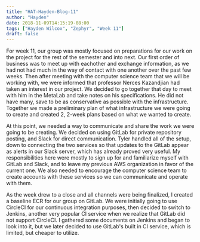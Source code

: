 ```yaml
---
title: "HAT-Hayden-Blog-11"
author: "Hayden"
date: 2018-11-09T14:15:19-08:00
tags: ["Hayden Wilcox", "Zephyr", "Week 11"]
draft: false
---
```


For week 11, our group was mostly focused on preparations for our work on the project for the rest of the semester and into next. Our first order of business was to meet up with eachother and exchange information, as we had not had much in the way of contact with one another over the past few weeks. Then after meeting with the computer science team that we will be working with, we were informed that professor Nerces Kazandjian had taken an interest in our project. We decided to go together that day to meet with him in the MetaLab and take notes on his specifications. He did not have many, save to be as conservative as possible with the infrastructure. Together we made a preliminary plan of what infrastructure we were going to create and created 2, 2-week plans based on what we wanted to create.

At this point, we needed a way to communicate and share the work we were going to be creating. We decided on using GitLab for private repository posting, and Slack for direct communication. Tyler handled all of the setup, down to connecting the two services so that updates to the GitLab appear as alerts in our Slack server, which has already proved very useful. My responsibilities here were mostly to sign up for and familiarize myself with GitLab and Slack, and to leave my previous AWS organization in favor of the current one. We also needed to encourage the computer science team to create accounts with these services so we can communicate and operate with them.

As the week drew to a close and all channels were being finalized, I created a baseline ECR for our group on GitLab. We were initially going to use CircleCI for our continuous integration purposes, then decided to switch to Jenkins, another very popular CI service when we realize that GitLab did not support CircleCI. I gathered some documents on Jenkins and began to look into it, but we later decided to use GitLab's built in CI service, which is limited, but cheaper to utilize.